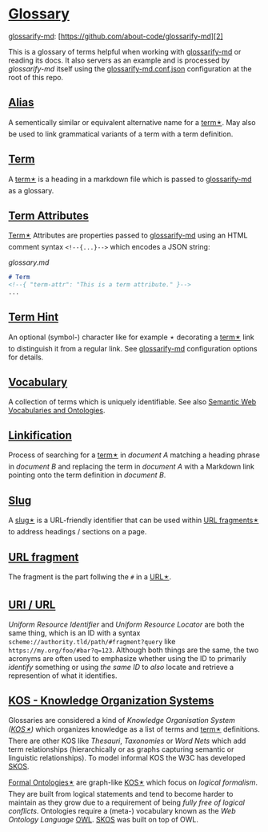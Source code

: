 # [Glossary](#glossary)

[glossarify-md][1]: [https://github.com/about-code/glossarify-md][2]

This is a glossary of terms helpful when working with [glossarify-md][1] or reading its docs. It also servers as an example and is processed by *glossarify-md* itself using the [glossarify-md.conf.json][3] configuration at the root of this repo.

## [Alias](#alias)

A sementically similar or equivalent alternative name for a [term🟉][4]. May also be used to link grammatical variants of a term with a term definition.

## [Term](#term)

A [term🟉][4] is a heading in a markdown file which is passed to [glossarify-md][1] as a glossary.

## [Term Attributes](#term-attributes)

<!--{ "uri": "term attribute, term-attribute" }-->

[Term🟉][4] Attributes are properties passed to [glossarify-md][1] using an HTML comment syntax `<!--{...}-->` which encodes a JSON string:

*glossary.md*

```md
# Term
<!--{ "term-attr": "This is a term attribute." }-->
...
```

## [Term Hint](#term-hint)

<!--{ "aliases": "term hint, term-hint" }-->

An optional (symbol-) character like for example `🟉` decorating a [term🟉][4] link to distinguish it from a regular link.
See [glossarify-md][1] configuration options for details.

## [Vocabulary](#vocabulary)

<!--{ "aliases": "vocabularies, Formal Ontologies" }-->

[vocabularies]: https://www.w3.org/standards/semanticweb/ontology

A collection of terms which is uniquely identifiable. See also [Semantic Web Vocabularies and Ontologies][vocabularies].

## [Linkification](#linkification)

Process of searching for a [term🟉][4] in *document A* matching a heading phrase in
*document B* and replacing the term in *document A* with a Markdown link pointing
onto the term definition in *document B*.

## [Slug](#slug)

<!--{ "aliases": "slug, slugs" }-->

A [slug🟉][5] is a URL-friendly identifier that can be used within [URL fragments🟉][6] to address headings / sections on a page.

## [URL fragment](#url-fragment)

<!-- Aliases: URL fragments -->

The fragment is the part follwing the `#` in a [URL🟉][7].

## [URI / URL](#uri--url)

<!--{ "aliases": "URI, URL" }-->

*Uniform Resource Identifier* and *Uniform Resource Locator* are both the same thing, which is an ID with a syntax `scheme://authority.tld/path/#fragment?query` like `https://my.org/foo/#bar?q=123`. Although both things are the same, the two acronyms are often used to emphasize whether using the ID to primarily *identify* something or using *the same ID* to *also* locate and retrieve a represention of what it identifies.

## [KOS - Knowledge Organization Systems](#kos---knowledge-organization-systems)

<!--{ "aliases": "KOS, Knowledge Organization System" }-->

Glossaries are considered a kind of *Knowledge Organisation System ([KOS🟉][8])* which organizes knowledge as a list of terms and [term🟉][4] definitions. There are other KOS like *Thesauri*, *Taxonomies* or *Word Nets* which add term relationships (hierarchically or as graphs capturing semantic or linguistic relationships). To model informal KOS the W3C has developed [SKOS][9].

[Formal Ontologies🟉][10] are graph-like [KOS🟉][8] which focus on *logical formalism*. They are built from logical statements and tend to become harder to maintain as they grow due to a requirement of being *fully free of logical conflicts*. Ontologies require a (meta-) vocabulary known as the *Web Ontology Language* [OWL][11]. [SKOS][9] was built on top of OWL.

[1]: https://github.com/about-code/glossarify-md "This project."

[2]: https://github.com/about-code/glossarify-md

[3]: ../glossarify-md.conf.json

[4]: #term "A term is a heading in a markdown file which is passed to glossarify-md as a glossary."

[5]: #slug "A slug is a URL-friendly identifier that can be used within URL fragments to address headings / sections on a page."

[6]: #url-fragment "The fragment is the part follwing the # in a URL."

[7]: #uri--url "Uniform Resource Identifier and Uniform Resource Locator are both the same thing, which is an ID with a syntax scheme://authority.tld/path/#fragment?query like https://my.org/foo/#bar?q=123."

[8]: #kos---knowledge-organization-systems "Glossaries are considered a kind of Knowledge Organisation System (KOS) which organizes knowledge as a list of terms and term definitions."

[9]: http://w3.org/skos/ "With the Simple Knowledge Organization System (SKOS) the World Wide Web Consortium (W3C) has standardized a (meta-)vocabulary which is suited and intended for modeling Simple Knowledge Organization Systems such as Glossaries, Thesauri, Taxonomies or Word Nets."

[10]: #vocabulary "A collection of terms which is uniquely identifiable."

[11]: https://www.w3.org/TR/2012/REC-owl2-overview-20121211/ "Web Ontology Language."
